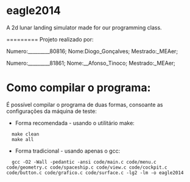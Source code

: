 eagle2014
=========

A 2d lunar landing simulator made for our programming class.

=========
Projeto realizado por:

Numero:_________80816; Nome:Diogo_Gonçalves; Mestrado:_MEAer;

Numero:_________81861; Nome:__Afonso_Tinoco; Mestrado:_MEAer;


Como compilar o programa:
==========
É possível compilar o programa de duas formas, consoante as configurações da máquina de teste:
+ Forma recomendada - usando o utilitário make:
```
  make clean
  make all
```

+ Forma tradicional - usando apenas o gcc:
```
  gcc -O2 -Wall -pedantic -ansi code/main.c code/menu.c code/geometry.c code/spaceship.c code/view.c code/cockpit.c code/button.c code/grafico.c code/surface.c -lg2 -lm -o eagle2014
```
